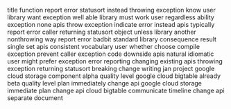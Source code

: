 title function report error statusort instead throwing exception know user library want exception well able library must work user regardless ability exception none apis throw exception indicate error instead apis typically report error caller returning statusort object unless library another nonthrowing way report error badbit standard library consequence result single set apis consistent vocabulary user whether choose compile exception prevent caller exception code downside apis natural idiomatic user might prefer exception error reporting changing existing apis throwing exception returning statusort breaking change writing jan project google cloud storage component alpha quality level google cloud bigtable already beta quality level plan immediately change api google cloud storage immediate plan change api cloud bigtable communicate timeline change api separate document